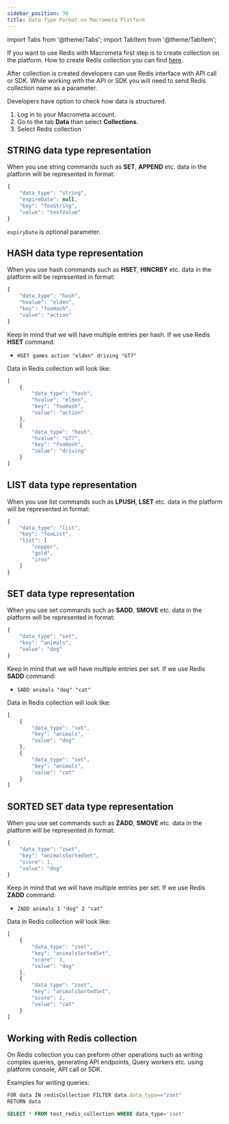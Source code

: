 ```yaml
---
sidebar_position: 30
title: Data Type Format on Macrometa Platform
---
```


import Tabs from '@theme/Tabs';
import TabItem from '@theme/TabItem';

If you want to use Redis with Macrometa first step is to create collection on the platform.
How to create Redis collection you can find [here](../../collections/redis-mode/index.md).

After collection is created developers can use Redis interface with API call or SDK.
While working with the API or SDK you will need to send Redis collection name as a parameter.

Developers have option to check how data is structured.
1. Log in to your Macrometa account.
2. Go to the tab **Data** than select **Collections**.
3. Select Redis collection

## STRING data type representation
When you use string commands such as **SET**, **APPEND** etc. data in the platform will be represented in format:

```js
{
    "data_type": "string",
    "expireDate": null,
    "key": "fooString",
    "value": "testValue"
}
```
`expiryDate` is optional parameter.

## HASH data type representation
When you use hash commands such as **HSET**, **HINCRBY** etc. data in the platform will be represented in format:

```js
{
    "data_type": "hash",
    "hvalue": "elden",
    "key": "fooHash",
    "value": "action"
}
```

Keep in mind that we will have multiple entries per hash.
If we use Redis **HSET** command:
- `HSET games action "elden" driving "GT7"`

Data in Redis collection will look like:
```js
[
	{
		"data_type": "hash",
		"hvalue": "elden",
		"key": "fooHash",
		"value": "action"
	},
	{
		"data_type": "hash",
		"hvalue": "GT7",
		"key": "fooHash",
		"value": "driving"
	}
]
```

## LIST data type representation
When you use list commands such as **LPUSH**, **LSET** etc. data in the platform will be represented in format:

```js
{
    "data_type": "list",
    "key": "fooList",
    "list": [
        "copper",
        "gold",
        "iron"
    ]
}
```

## SET data type representation
When you use set commands such as **SADD**, **SMOVE** etc. data in the platform will be represented in format:

```js
{
    "data_type": "set",
    "key": "animals",
    "value": "dog"
}
```

Keep in mind that we will have multiple entries per set.
If we use Redis **SADD** command:
- `SADD animals "dog" "cat"`

Data in Redis collection will look like:

```js
[
	{
		"data_type": "set",
		"key": "animals",
		"value": "dog"
	},
	{
		"data_type": "set",
		"key": "animals",
		"value": "cat"
	}
]
```

## SORTED SET data type representation
When you use set commands such as **ZADD**, **SMOVE** etc. data in the platform will be represented in format:

```js
{
    "data_type": "zset",
    "key": "animalsSortedSet",
    "score": 1,
    "value": "dog"
}
```

Keep in mind that we will have multiple entries per set.
If we use Redis **ZADD** command:
- `ZADD animals 1 "dog" 2 "cat"`

Data in Redis collection will look like:
```js
[
	{
		"data_type": "zset",
		"key": "animalsSortedSet",
		"score": 1,
		"value": "dog"
	},
	{
		"data_type": "zset",
		"key": "animalsSortedSet",
		"score": 2,
		"value": "cat"
	}
]
```

## Working with Redis collection
On Redis collection you can preform other operations such as writing complex queries, generating API endpoints, Query workers etc. using platform console, API call or SDK.

Examples for writing queries:

<Tabs groupId="modify-single">
<TabItem value="c8ql" label="C8QL">

```js
FOR data IN redisCollection FILTER data.data_type=="zset"
RETURN data
```

</TabItem>
<TabItem value="sql" label="SQL">

```sql
SELECT * FROM test_redis_collection WHERE data_type='zset'
```

</TabItem>
</Tabs>

